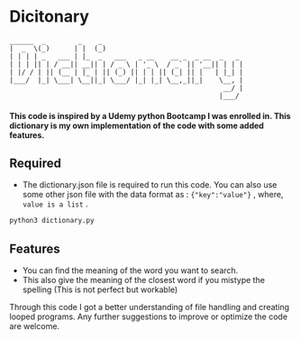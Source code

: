 # Dicitonary

```
______  _        _    _                                   
|  _  \(_)      | |  (_)                                  
| | | | _   ___ | |_  _   ___   _ __    __ _  _ __  _   _ 
| | | || | / __|| __|| | / _ \ | '_ \  / _` || '__|| | | |
| |/ / | || (__ | |_ | || (_) || | | || (_| || |   | |_| |
|___/  |_| \___| \__||_| \___/ |_| |_| \__,_||_|    \__, |
                                                     __/ |
                                                    |___/ 
```
#### This code is inspired by a Udemy python Bootcamp I was enrolled in. This dictionary is my own implementation of the code with some added features.

## Required
- The dictionary.json file is required to run this code. You can also use some other json file with the data format as : `{"key":"value"}` , where, `value is a list` . 

```sh
python3 dictionary.py
```
## Features
- You can find the meaning of the word you want to search.
- This also give the meaning of the closest word if you mistype the spelling (This is not perfect but workable)

Through this code I got a better understanding of file handling and creating looped programs. Any further suggestions to improve or optimize the code are welcome.
